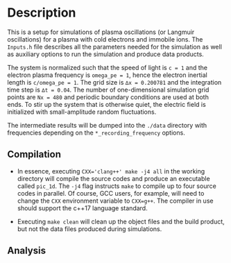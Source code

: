 # Description

This is a setup for simulations of plasma oscillations (or Langmuir oscillations) for a plasma with cold electrons and immobile ions.
The `Inputs.h` file describes all the parameters needed for the simulation as well as auxiliary options to run the simulation and produce data products.

The system is normalized such that the speed of light is `c = 1` and the electron plasma frequency is `omega_pe = 1`, hence the electron inertial length is `c/omega_pe = 1`.
The grid size is `∆x = 0.200781` and the integration time step is `∆t = 0.04`.
The number of one-dimensional simulation grid points are `Nx = 480` and periodic boundary conditions are used at both ends.
To stir up the system that is otherwise quiet, the electric field is initialized with small-amplitude random fluctuations.

The intermediate results will be dumped into the `./data` directory with frequencies depending on the `*_recording_frequency` options.


## Compilation

* In essence, executing `CXX='clang++' make -j4 all` in the working directory will compile the source codes and produce an executable called `pic_1d`.
The `-j4` flag instructs `make` to compile up to four source codes in parallel.
Of course, GCC users, for example, will need to change the `CXX` environment variable to `CXX=g++`.
The compiler in use should support the c++17 language standard.

* Executing `make clean` will clean up the object files and the build product, but not the data files produced during simulations.


## Analysis
